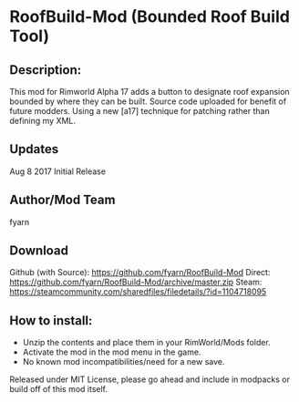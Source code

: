 # RoofBuild-Mod (Bounded Roof Build Tool)

## Description:
This mod for Rimworld Alpha 17 adds a button to designate roof expansion bounded by where they can be built.
Source code uploaded for benefit of future modders. Using a new [a17] technique for patching rather than defining my XML.

## Updates
Aug 8 2017
Initial Release

## Author/Mod Team
fyarn

## Download
Github (with Source): https://github.com/fyarn/RoofBuild-Mod
Direct: https://github.com/fyarn/RoofBuild-Mod/archive/master.zip
Steam: https://steamcommunity.com/sharedfiles/filedetails/?id=1104718095

## How to install:
- Unzip the contents and place them in your RimWorld/Mods folder.
- Activate the mod in the mod menu in the game.
- No known mod incompatibilities/need for a new save.

Released under MIT License, please go ahead and include in modpacks or build off of this mod itself.
